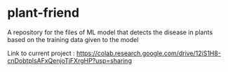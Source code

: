 # plant-friend
A repository for the files of ML model that detects the disease in plants based on the training data given to the model

Link to current project : https://colab.research.google.com/drive/12iS1H8-cnDobtplsAFxQenjoTjFXrgHP?usp=sharing
